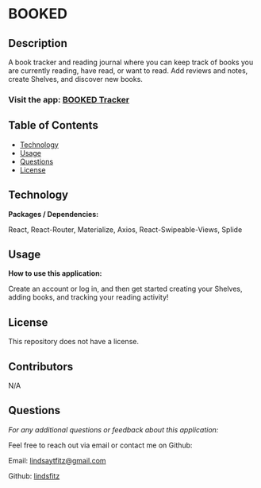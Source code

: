 
# BOOKED

  ## Description
 A book tracker and reading journal where you can keep track of books you are currently reading, have read, or want to read. Add reviews and notes, create Shelves, and discover new books.

 ### Visit the app: [BOOKED Tracker](https://bookedtracker.netlify.app/)


  ## Table of Contents 
  * [Technology](#technology)
  * [Usage](#usage)
  * [Questions](#questions)
  * [License](#license)
  
  ## Technology

 **Packages / Dependencies:**

  React, React-Router, Materialize, Axios, React-Swipeable-Views, Splide  
    

  ## Usage

  **How to use this application:**

  Create an account or log in, and then get started creating your Shelves, adding books, and tracking your reading activity! 

  ## License

  This repository does not have a license.
      

  ## Contributors

  N/A

  ## Questions

  *For any additional questions or feedback about this application:*

  Feel free to reach out via email or contact me on Github:

  Email:
  [lindsaytfitz@gmail.com](mailto:lindsaytfitz@gmail.com)

  Github:
  [lindsfitz](https://github.com/lindsfitz)




